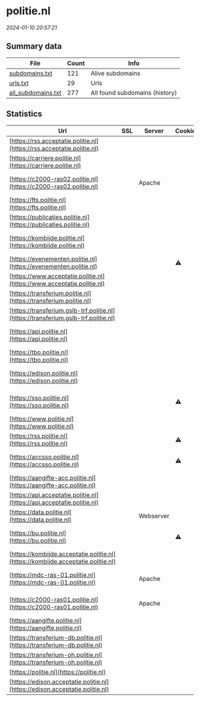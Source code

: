 # politie.nl
*2024-01-10 20:57:21*
## Summary data
| File       | Count | Info |
|------------|-------|------|
|[subdomains.txt](/data/politie.nl/subdomains.txt)|121|Alive subdomains|
|[urls.txt](/data/politie.nl/urls.txt)|29|Urls|
|[all_subdomains.txt](/data/politie.nl/all_subdomains.txt)|277|All found subdomains (history)|
## Statistics
| Url | SSL | Server | Cookie | HSTS | CSP | XFO | XXP | RP | Tech |Title |
|------------|-------|------|------|------|------|------|------|------|------|------|
|[https://rss.acceptatie.politie.nl](https://rss.acceptatie.politie.nl)| || |:white_check_mark: |:white_check_mark: |:white_check_mark: |:white_check_mark: |HSTS|Access Denied|
|[https://carriere.politie.nl](https://carriere.politie.nl)| || |:white_check_mark: |:white_check_mark: |:white_check_mark: |:white_check_mark: |HSTS|302 Found|
|[https://c2000-ras02.politie.nl](https://c2000-ras02.politie.nl)| |Apache| |:white_check_mark: |:warning: |:white_check_mark: | |:white_check_mark: |Apache HTTP Serv...|User Portal|
|[https://fts.politie.nl](https://fts.politie.nl)| || |:white_check_mark: |:white_check_mark: |:white_check_mark: |:white_check_mark: |HSTS||
|[https://publicaties.politie.nl](https://publicaties.politie.nl)| || |:white_check_mark: |:white_check_mark: |:white_check_mark: |:white_check_mark: |HSTS||
|[https://kombijde.politie.nl](https://kombijde.politie.nl)| || |:white_check_mark: |:white_check_mark: |:white_check_mark: |:white_check_mark: |Bloomreach HSTS|Werken bij de po...|
|[https://evenementen.politie.nl](https://evenementen.politie.nl)| ||:warning: |:white_check_mark: |:warning: |:white_check_mark: |:white_check_mark: |:white_check_mark: |HSTS PayPal||
|[https://www.acceptatie.politie.nl](https://www.acceptatie.politie.nl)| || |:white_check_mark: |:white_check_mark: |:white_check_mark: |:white_check_mark: |HSTS|Access Denied|
|[https://transferium.politie.nl](https://transferium.politie.nl)| || |:white_check_mark: | |:white_check_mark: |:white_check_mark: |:white_check_mark: |HSTS||
|[https://transferium.gslb-trf.politie.nl](https://transferium.gslb-trf.politie.nl)| || | | | | |:white_check_mark: |HSTS||
|[https://api.politie.nl](https://api.politie.nl)| || |:white_check_mark: |:white_check_mark: |:white_check_mark: |:white_check_mark: |HSTS|Helaas is er een...|
|[https://tbo.politie.nl](https://tbo.politie.nl)| || | | | | |:white_check_mark: |HSTS|<font color="red...|
|[https://edison.politie.nl](https://edison.politie.nl)| || |:white_check_mark: |:white_check_mark: |:white_check_mark: |:white_check_mark: |HSTS|404 Not Found|
|[https://sso.politie.nl](https://sso.politie.nl)| ||:warning: |:white_check_mark: | |:white_check_mark: | |:white_check_mark: |F5 BigIP HSTS||
|[https://www.politie.nl](https://www.politie.nl)| || |:white_check_mark: |:white_check_mark: |:white_check_mark: |:white_check_mark: |Bloomreach HSTS|Home | politie.n...|
|[https://rss.politie.nl](https://rss.politie.nl)| ||:warning: |:white_check_mark: |:white_check_mark: |:white_check_mark: |:white_check_mark: |HSTS|302 Found|
|[https://accsso.politie.nl](https://accsso.politie.nl)| ||:warning: |:white_check_mark: | |:white_check_mark: | |:white_check_mark: |F5 BigIP HSTS||
|[https://aangifte-acc.politie.nl](https://aangifte-acc.politie.nl)| || |:white_check_mark: |:white_check_mark: |:white_check_mark: |:white_check_mark: |HSTS|Access Denied|
|[https://api.acceptatie.politie.nl](https://api.acceptatie.politie.nl)| || |:white_check_mark: |:white_check_mark: |:white_check_mark: |:white_check_mark: |HSTS|Access Denied|
|[https://data.politie.nl](https://data.politie.nl)| |Webserver| |:white_check_mark: |:white_check_mark: | |:white_check_mark: |Bootstrap:3.0.0...|CBS Statline|
|[https://bu.politie.nl](https://bu.politie.nl)| ||:warning: |:white_check_mark: | |:white_check_mark: |:white_check_mark: |:white_check_mark: |F5 BigIP HSTS||
|[https://kombijde.acceptatie.politie.nl](https://kombijde.acceptatie.politie.nl)| || |:white_check_mark: |:white_check_mark: |:white_check_mark: |:white_check_mark: |HSTS|Access Denied|
|[https://mdc-ras-01.politie.nl](https://mdc-ras-01.politie.nl)| |Apache| |:white_check_mark: |:warning: |:white_check_mark: | |:white_check_mark: |Apache HTTP Serv...|User Portal|
|[https://c2000-ras01.politie.nl](https://c2000-ras01.politie.nl)| |Apache| |:white_check_mark: |:warning: |:white_check_mark: | |:white_check_mark: |Apache HTTP Serv...|User Portal|
|[https://aangifte.politie.nl](https://aangifte.politie.nl)| || |:white_check_mark: |:white_check_mark: |:white_check_mark: |:white_check_mark: |HSTS||
|[https://transferium-db.politie.nl](https://transferium-db.politie.nl)| || |:white_check_mark: | |:white_check_mark: |:white_check_mark: |:white_check_mark: |HSTS||
|[https://transferium-oh.politie.nl](https://transferium-oh.politie.nl)| || |:white_check_mark: | |:white_check_mark: |:white_check_mark: |:white_check_mark: |HSTS||
|[https://politie.nl](https://politie.nl)| || |:white_check_mark: |:white_check_mark: |:white_check_mark: |:white_check_mark: |HSTS||
|[https://edison.acceptatie.politie.nl](https://edison.acceptatie.politie.nl)| || |:white_check_mark: |:white_check_mark: |:white_check_mark: |:white_check_mark: |HSTS|Access Denied|